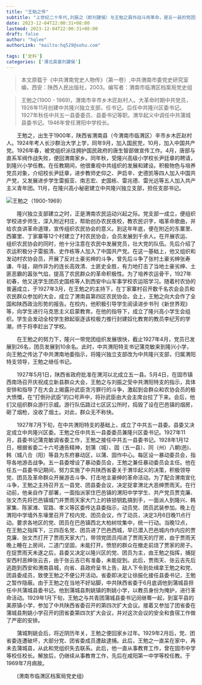 ```yaml
---
title: "王勉之传"
subtitle: "上世纪二十年代,刘振之（即刘建侯）与王勉之肩作战斗闹革命，是五一县的党团建设、学潮、农民运动中最耀眼的两位革命家。"
date: 2023-12-04T22:00:31+08:00
lastmod: 2023-12-04T22:00:31+08:00
draft: false
author: "hqlee"
authorLink: "mailto:hq529@sohu.com"

tags: [‘史料’]
categories: ['渭北英豪刘建侯']
---
```


> 本文原载于《中共渭南党史人物传》（第一卷）,中共渭南市委党史研究室编，西安：陕西人民出版社，2003。编写者：渭南市临渭区档案局党史组

>王勉之(1900 - 1969)，渭南市辛市乡木匠赵村人。大革命时期中共党员，1926年11月创建中共隆兴独立支部，任书记。后任中共隆兴区委书记。1927年秋任中共五一县委委员、县委书记等职。渭华起义中调任中共蒲城县委书记。1946年曾任渭阳中学校长。



　　王勉之，出生于1900年，陕西省渭南县（今渭南市临渭区）辛市乡木匠赵村人。1924年考人长沙群治大学上学，同年9月，加入国民党，10月，加入中国共产党。1926年春，被党组织派往拥护国民政府的唐生智部做宣传工作。4月，唐部与直系军阀作战失败，便回渭南家乡。同年秋，受隆兴高级小学校长尹廷章的聘请，到隆兴小学任教。在任教期间，他很重视中共组织的发展和建设。积极物色与培养党员对象，介绍校长尹廷章，进步教师史仰之、尹启辛、史德凯等四人加入中国共产党，又发展进步学生雷振亚、南志宏、史国栋、雷兆德、雷光远等五人加入共产主义青年团。11月，在隆兴高小秘密建立中共隆兴独立支部，担任支部书记。

![王勉之（1900-1969）](/images/ljh/王勉之（1900-1969）.jpg "王勉之（1900-1969）")

　　隆兴独立支部建立之时，正是渭南农民运动兴起之际。党支部一成立，便组织学校进步师生，深入附近村庄，帮助创办农民夜校，教农民识字，唱革命歌曲，并给农良讲革命道理，宣传组织农民协会的意义。到这年年底，便在附近的东寨里、西寨里、丁家寨等12个村建立了村农民协会，会员发展到千余人。在开展农运、组织农民协会的同时，他十分注意在农民中发展党员，壮大党的队伍。先后介绍了农运积极分子雷振清、史作栋等人加入了中国共产党。在这一基础上，他又组织和发动村农协会员，开展了反对土豪劣绅的斗争，曾先后斗争了张村土豪劣绅张寿谦、牛娃，胡作非为的连长高效清、土匪史全胜，有力地打击了当地土豪劣绅、土匪恶霸的嚣张气焰，提高了农民群众的革命积极性。为了培养农运骨干，1927年初春，他又送学生团员史国栋等人到西安中山军事学校农运班学习。随着村农协的普遍成立，于1927年3月，在王勉之的主持下，在丁家寨村召开数千名农会会员和农民群众参加的大会，成立了渭南县第四区农民协会。会上，王勉之向大会作了全国和陕西政治形势的报告。在校内，他积极引导学生阅读进步书刊《新世界观》等，向学生进行马克思主义启蒙教育。在他的指导下，成立了隆兴高小学生会组织。学生会发动全校学生掀起驱逐该校极力推行封建奴化教育的教员李纪芳的学潮，终于将李赶出了学校。


　　在王勉之的努力下，隆兴一带党团组织发展很快，截止1927年4月，党员已发展到26名，团员发展到10余名。此时，中共渭阳特支书记蒲克敏来到隆兴小学，向王勉之传达了中共渭南地委指示，将隆兴独立支部改为中共隆兴支部，归属渭阳特支领导，王勉之继任书记。


　　1927年5月1日，陕西省政府批准在渭河以北成立五一县。5月4日，在固市镇西南场召开庆祝成立新县群众大会，王勉之与刘振之受中共渭阳特支的指示，具体安排和指导了在大会上揭露孙武臣贪污罪行的斗争，激起到会群众和农协会员的极大愤慨，在“打倒孙武臣”的口号声中，将孙武臣由大会主席台拉了下来。会后，他们又组织群众游行示威。游行队伍路过七区区公所时，捣毁了设在巴邑镇的烟房，砸了烟枪，没收了烟土。对此，群众无不称快。


　　1927年7月下旬，在中共渭阳特支的基础上，成立了中共五一县委。县委又决定成立中共隆兴区委。王勉之任中共五一县委委员兼隆兴区委书记。1927年11月，县委书记蒲克敏调省委工作，王勉之接任中共五一县委书记。1928年1月12日，根据省委二十六号通告精神，划蒲（城）、固（五一县）、同（州）八朝(邑)、韩（城八合（阳）等县为东府暴动区，以蒲、固作中心。每区设一暴动委员会，指导各地游击战争。五一县委增设了暴动委员会，王勉之兼任暴动委员会主任。他在任五一县委书记期间，努力实施了中共陕西省委关于渭华起义的决策，积极领导党、团员及革命群众开展游击斗争、打击地主豪绅的革命活动。为了配合渭南宣化斗争，王勉之主持召开五一县党、团县委会议，决定捉拿渭北大恶绅贾雨天。在行动前，他亲自作了部署，一面指派家住巴邑镇的渭阳中学学生、共产党员贾克廉、张文杰先将巴邑镇城门并贾雨天家大门上的铁锁钥匙搞到手，一面派人到隆兴、韩家集、陈家滩、官路、孝义等区委传达县委指示，动员党、团员武装参加。晚上在渭阳中学墙外东壕里召开了校内党、团员会议，作了动员，决定3月6日晚11点行动。要求各地区的党、团员在巴邑镇西北大柏树坟集中，统一行动。当晚12点，在王勉之指挥下，三四百名党、团员进了巴邑西城，早已潜入巴邑城内作内应的贾克廉、张文杰打开了贾雨天家大门，带领党团员闯进了贾雨天的厅房，由于贾雨天晚上睡在上房间，二道门坚固，未能打开。愤怒的群众在撤走前烧了贾家的房子。在捉贾雨天未遂之后，县委又决定以隆兴区的党、团员为主，由王勉之指挥，捕捉安西村恶绅张云吉，由于张云吉已有准备，未能捉到。此后，贾雨天、张云吉先后逃跑到西安和渭南县城，向省、县政府呈书上告，敌人下令到处缉拿王勉之和党、团县委成员，致使王勉之不便公开活动。省委即决定让徐振化接任县委书记，王勉之暂作隐蔽。由于王勉之在当地不好站脚，中共陕西省委于6月底调他到蒲城县担任中共蒲城县委书记。他到蒲城县荆姚镇的荆姚小学，以教员身份为掩护，进行革命活动。1929年1月下旬，王勉之与共青团蒲城县委书记闵继骞一起，到富平县的美原镇小学，参加了中共陕西省委召开的第四次扩大会议。接着又参加了团省委在蒲城县荆姚小学召开的团省委第四次扩大会议，并对这次会议的安全和食宿工作做了严密的安排。


　　蒲城荆姚会后，将近阴历年关，王勉之便回家乡过年。1929年2月后，党、团省委连遭破坏，大部分党、团省委成员遭敌逮捕。此后，王勉之一直呆在家中，再未去蒲城县，从此和党组织失去联系。此后，他一直从事教育工作，曾在固市中学等校任校长。解放后，仍继续从事教育工作，先后在咸阳第一中学等校任教。于1969年7月病故。


　　(渭南市临渭区档案局党史组)
